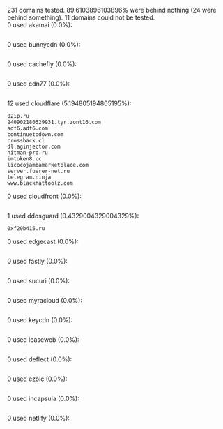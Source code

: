 231 domains tested. 89.6103896103896% were behind nothing (24 were behind something). 11 domains could not be tested.<br>
0 used akamai (0.0%):
```

```

0 used bunnycdn (0.0%):
```

```

0 used cachefly (0.0%):
```

```

0 used cdn77 (0.0%):
```

```

12 used cloudflare (5.194805194805195%):
```
02ip.ru
240902180529931.tyr.zont16.com
adf6.adf6.com
continuetodown.com
crossback.cl
dl.aginjector.com
hitman-pro.ru
imtoken8.cc
licocojambamarketplace.com
server.fuerer-net.ru
telegram.ninja
www.blackhattoolz.com
```

0 used cloudfront (0.0%):
```

```

1 used ddosguard (0.4329004329004329%):
```
0xf20b415.ru
```

0 used edgecast (0.0%):
```

```

0 used fastly (0.0%):
```

```

0 used sucuri (0.0%):
```

```

0 used myracloud (0.0%):
```

```

0 used keycdn (0.0%):
```

```

0 used leaseweb (0.0%):
```

```

0 used deflect (0.0%):
```

```

0 used ezoic (0.0%):
```

```

0 used incapsula (0.0%):
```

```

0 used netlify (0.0%):
```

```
